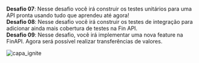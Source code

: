 **Desafio 07**: Nesse desafio você irá construir os testes unitários para uma API pronta usando tudo que aprendeu até agora! </br>
**Desafio 08**: Nesse desafio você irá construir os testes de integração para adicionar ainda mais cobertura de testes na Fin API. </br>
**Desafio 09**: Nesse desafio, você irá implementar uma nova feature na FinAPI. Agora será possível realizar transferências de valores.

![capa_ignite](https://user-images.githubusercontent.com/61475431/116741991-27706800-a9cd-11eb-989b-ce0c6f7c6a30.png)

